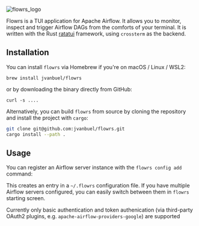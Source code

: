 ![flowrs_logo](https://github.com/jvanbuel/flowrs/assets/16427728/347483fc-e393-4af2-8121-60b50bf17c57)


Flowrs is a TUI application for Apache Airflow. It allows you to monitor, inspect and trigger Airflow DAGs from the comforts of your terminal. It is written with the Rust [ratatui](https://github.com/tui-rs-revival/ratatui) framework, using `crossterm` as the backend.

## Installation

You can install `flowrs` via Homebrew if you're on macOS / Linux / WSL2:

`brew install jvanbuel/flowrs`

or by downloading the binary directly from GitHub:

`curl -s ....`

Alternatively, you can build `flowrs` from source by cloning the repository and install the project with `cargo`:

```bash
git clone git@github.com:jvanbuel/flowrs.git
cargo install --path . 
```

## Usage

You can register an Airflow server instance with the `flowrs config add` command:



This creates an entry in a `~/.flowrs` configuration file. If you have multiple Airflow servers configured, you can easily switch between them in `flowrs` starting screen.

Currently only basic authentication and token authenication (via third-party OAuth2 plugins, e.g. `apache-airflow-providers-google`) are supported
